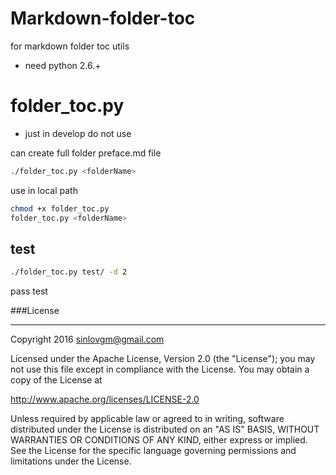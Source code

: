 # Markdown-folder-toc

for markdown folder toc utils

- need python 2.6.+

# folder_toc.py

- just in develop do not use

can create full folder preface.md file

```sh
./folder_toc.py <folderName>
```

use in local path

```sh
chmod +x folder_toc.py
folder_toc.py <folderName>
```

## test

```sh
./folder_toc.py test/ -d 2
```

pass test

###License

---

Copyright 2016 sinlovgm@gmail.com

Licensed under the Apache License, Version 2.0 (the "License");
you may not use this file except in compliance with the License.
You may obtain a copy of the License at

   http://www.apache.org/licenses/LICENSE-2.0

Unless required by applicable law or agreed to in writing, software
distributed under the License is distributed on an "AS IS" BASIS,
WITHOUT WARRANTIES OR CONDITIONS OF ANY KIND, either express or implied.
See the License for the specific language governing permissions and
limitations under the License.